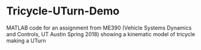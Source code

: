 # Tricycle-UTurn-Demo
MATLAB code for an assignment from ME390 (Vehicle Systems Dynamics and Controls, UT Austin Spring 2018) showing a kinematic model of tricycle making a UTurn
